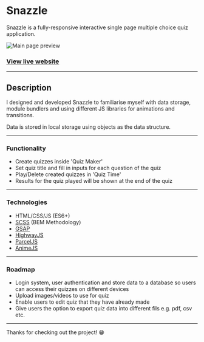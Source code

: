 # Snazzle

Snazzle is a fully-responsive interactive single page multiple choice quiz application.

![Main page preview](https://user-images.githubusercontent.com/56409227/149128432-29117aa8-e2fb-42be-aeb3-a507b044b9f4.png)

### [View live website](https://snazzle-website.vercel.app/)

---

## Description

I designed and developed Snazzle to familiarise myself with data storage, module bundlers and using different JS libraries for animations and transitions.

Data is stored in local storage using objects as the data structure.

---

### Functionality

- Create quizzes inside 'Quiz Maker'
- Set quiz title and fill in inputs for each question of the quiz
- Play/Delete created quizzes in 'Quiz Time'
- Results for the quiz played will be shown at the end of the quiz

---

### Technologies

- HTML/CSS/JS (ES6+)
- [SCSS](https://sass-lang.com/) (BEM Methodology)
- [GSAP](https://greensock.com/)
- [HighwayJS](https://highway.js.org/)
- [ParcelJS](https://parceljs.org/)
- [AnimeJS](https://animejs.com/)

---

### Roadmap

- Login system, user authentication and store data to a database so users can access their quizzes on different devices
- Upload images/videos to use for quiz
- Enable users to edit quiz that they have already made
- Give users the option to export quiz data into different fils e.g. pdf, csv etc.

---

Thanks for checking out the project! 😁
